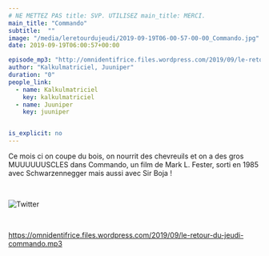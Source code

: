 ```yaml
---
# NE METTEZ PAS title: SVP. UTILISEZ main_title: MERCI.
main_title: "Commando"
subtitle:  ""
image: "/media/leretourdujeudi/2019-09-19T06-00-57-00-00_Commando.jpg"
date: 2019-09-19T06:00:57+00:00

episode_mp3: "http://omnidentifrice.files.wordpress.com/2019/09/le-retour-du-jeudi-commando.mp3"
author: "Kalkulmatriciel, Juuniper"
duration: "0"
people_link: 
  - name: Kalkulmatriciel
    key: kalkulmatriciel
  - name: Juuniper
    key: juuniper


is_explicit: no
---
```


<PodcastHeader/>

<!-- ECRIRE LA DESCRIPTION DE L'EPISODE SOUS CETTE LIGNE -->
<p>Ce mois ci on coupe du bois, on nourrit des chevreuils et on a des gros MUUUUUUSCLES dans Commando, un film de Mark L. Fester, sorti en 1985 avec&nbsp;Schwarzennegger mais aussi avec Sir Boja !</p>
<p>&nbsp;</p>
<p><img src="https://retourdujeudi.files.wordpress.com/2019/09/twitter.jpg" alt="Twitter"></p>
<p>&nbsp;</p>
<p><a href="https://omnidentifrice.files.wordpress.com/2019/09/le-retour-du-jeudi-commando.mp3" rel="nofollow">https://omnidentifrice.files.wordpress.com/2019/09/le-retour-du-jeudi-commando.mp3</a></p>



